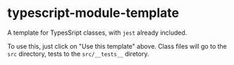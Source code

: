 # typescript-module-template 

A template for TypesSript classes, with `jest` already included.

To use this, just click on "Use this template" above. Class files will go to the `src` directory, tests to the `src/__tests__` diretory.
